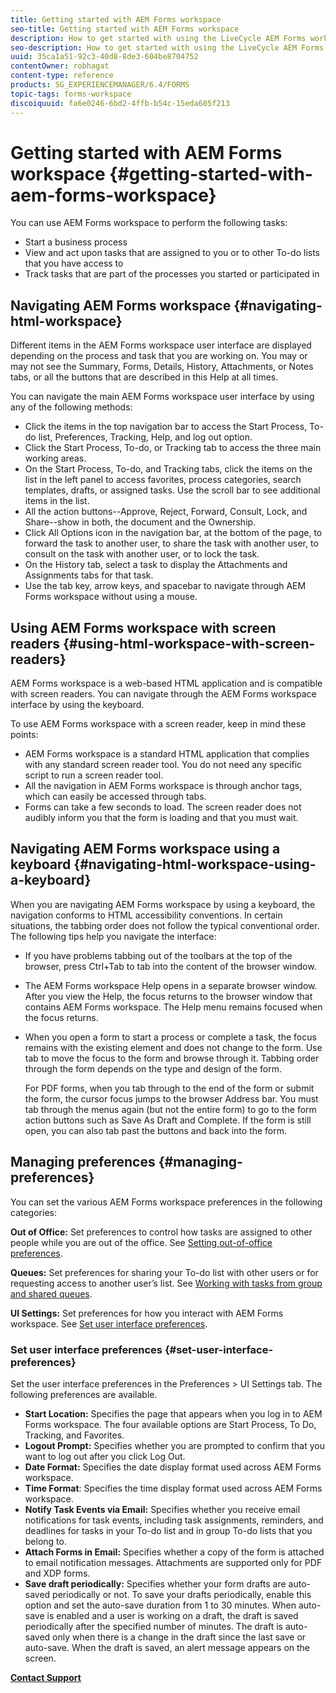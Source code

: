 ```yaml
---
title: Getting started with AEM Forms workspace
seo-title: Getting started with AEM Forms workspace
description: How to get started with using the LiveCycle AEM Forms workspace to manage your business automation processes.
seo-description: How to get started with using the LiveCycle AEM Forms workspace to manage your business automation processes.
uuid: 35ca1a51-92c3-40d8-8de3-604be8704752
contentOwner: robhagat
content-type: reference
products: SG_EXPERIENCEMANAGER/6.4/FORMS
topic-tags: forms-workspace
discoiquuid: fa6e0246-6bd2-4ffb-b54c-15eda605f213
---
```


# Getting started with AEM Forms workspace {#getting-started-with-aem-forms-workspace}

You can use AEM Forms workspace to perform the following tasks:

* Start a business process
* View and act upon tasks that are assigned to you or to other To-do lists that you have access to
* Track tasks that are part of the processes you started or participated in

## Navigating&nbsp;AEM Forms workspace {#navigating-html-workspace}

Different items in the AEM Forms workspace user interface are displayed depending on the process and task that you are working on. You may or may not see the Summary, Forms, Details, History, Attachments, or Notes tabs, or all the buttons that are described in this Help at all times.

You can navigate the main AEM Forms workspace user interface by using any of the following methods:

* Click the items in the top navigation bar to access the Start Process, To-do list, Preferences, Tracking, Help, and log out option.
* Click the Start Process, To-do, or Tracking tab to access the three main working areas.
* On the Start Process, To-do, and Tracking tabs, click the items on the list in the left panel to access favorites, process categories, search templates, drafts, or assigned tasks. Use the scroll bar to see additional items in the list.
* All the action buttons--Approve, Reject, Forward, Consult, Lock, and Share--show in both, the document and the Ownership.
* Click All Options icon in the navigation bar, at the bottom of the page, to forward the task to another user, to share the task with another user, to consult on the task with another user, or to lock the task.
* On the History tab, select a task to display the Attachments and Assignments tabs for that task.
* Use the tab key, arrow keys, and spacebar to navigate through AEM Forms workspace without using a mouse.

## Using AEM Forms workspace&nbsp;with screen readers {#using-html-workspace-with-screen-readers}

AEM Forms workspace is a web-based HTML application and is compatible with screen readers. You can navigate through the AEM Forms workspace interface by using the keyboard.

To use AEM Forms workspace with a screen reader, keep in mind these points:

* AEM Forms workspace is a standard HTML application that complies with any standard screen reader tool. You do not need any specific script to run a screen reader tool.
* All the navigation in AEM Forms workspace is through anchor tags, which can easily be accessed through tabs.
* Forms can take a few seconds to load. The screen reader does not audibly inform you that the form is loading and that you must wait.

## Navigating AEM Forms workspace&nbsp;using a keyboard {#navigating-html-workspace-using-a-keyboard}

When you are navigating AEM Forms workspace by using a keyboard, the navigation conforms to HTML accessibility conventions. In certain situations, the tabbing order does not follow the typical conventional order. The following tips help you navigate the interface:

* If you have problems tabbing out of the toolbars at the top of the browser, press Ctrl+Tab to tab into the content of the browser window.
* The AEM Forms workspace Help opens in a separate browser window. After you view the Help, the focus returns to the browser window that contains AEM Forms workspace. The Help menu remains focused when the focus returns.
* When you open a form to start a process or complete a task, the focus remains with the existing element and does not change to the form. Use tab to move the focus to the form and browse through it. Tabbing order through the form depends on the type and design of the form.

  For PDF forms, when you tab through to the end of the form or submit the form, the cursor focus jumps to the browser Address bar. You must tab through the menus again (but not the entire form) to go to the form action buttons such as Save As Draft and Complete. If the form is still open, you can also tab past the buttons and back into the form.

## Managing preferences {#managing-preferences}

You can set the various AEM Forms workspace preferences in the following categories:

**Out of Office:** Set preferences to control how tasks are assigned to other people while you are out of the office. See [Setting out-of-office preferences](/help/forms/using/todo-lists.md#main-pars-heading-22).

**Queues:** Set preferences for sharing your To-do list with other users or for requesting access to another user’s list. See [Working with tasks from group and shared queues](/help/forms/using/todo-lists.md#main-pars-heading-19).

**UI Settings:** Set preferences for how you interact with AEM Forms workspace. See [Set user interface preferences](/help/forms/using/getting-started-livecycle-html-workspace.md#main-pars-heading-5).

### Set user interface preferences {#set-user-interface-preferences}

Set the user interface preferences in the Preferences &gt; UI Settings tab. The following preferences are available.

* **Start Location:** Specifies the page that appears when you log in to AEM Forms workspace. The four available options are Start Process, To Do, Tracking, and Favorites.
* **Logout Prompt:** Specifies whether you are prompted to confirm that you want to log out after you click Log Out.
* **Date Format:** Specifies the date display format used across AEM Forms workspace.
* **Time Format**: Specifies the time display format used across AEM Forms workspace.
* **Notify Task Events via Email:** Specifies whether you receive email notifications for task events, including task assignments, reminders, and deadlines for tasks in your To-do list and in group To-do lists that you belong to.
* **Attach Forms in Email:** Specifies whether a copy of the form is attached to email notification messages. Attachments are supported only for PDF and XDP forms.
* **Save draft periodically:** Specifies whether your form drafts are auto-saved periodically or not. To save your drafts periodically, enable this option and set the auto-save duration from 1 to 30 minutes. When auto-save is enabled and a user is working on a draft, the draft is saved periodically after the specified number of minutes. The draft is auto-saved only when there is a change in the draft since the last save or auto-save. When the draft is saved, an alert message appears on the screen.

**[Contact Support](https://www.adobe.com/account/sign-in.supportportal.html)**
